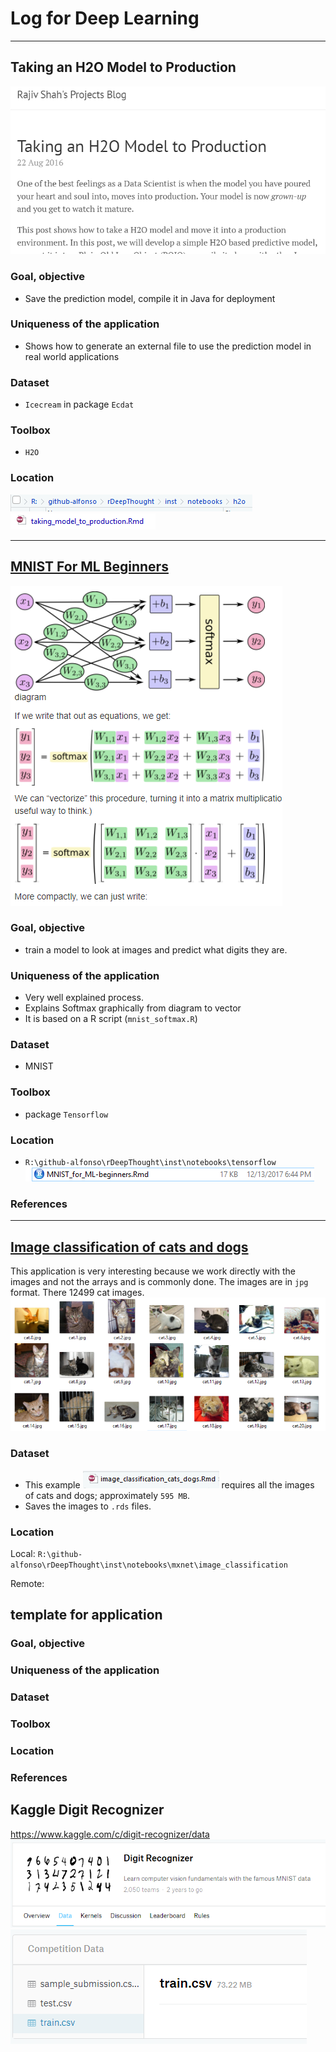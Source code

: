 # Log for Deep Learning

-----
## Taking an H2O Model to Production
![](img\86e0e4a22cc95c124dcd6de069872310.png)
### Goal, objective
* Save the prediction model, compile it in Java for deployment
### Uniqueness of the application
* Shows how to generate an external file to use the prediction model in real world applications
### Dataset
* `Icecream` in package `Ecdat`
### Toolbox
* `H2O`
### Location
![](img\b7e738d93d4f538a973f92b2e07bf977.png)
![](img\d9094216d195ec20ab232119988ee04c.png)
<br>

----
## <u>MNIST For ML Beginners</u>
![](img\6b5ee949d2d0e95246179c8e3faf6bec.png)

### Goal, objective
* train a model to look at images and predict what digits they are.

### Uniqueness of the application
* Very well explained process.
* Explains Softmax graphically from diagram to vector
* It is based on a R script (`mnist_softmax.R`)
### Dataset
* MNIST
### Toolbox
* package `Tensorflow`

### Location
* `R:\github-alfonso\rDeepThought\inst\notebooks\tensorflow`
![](img\fa72ae4acf0ded477c55846617c0daa9.png)

### References

----
## <u>Image classification of cats and dogs</u>
This application is very interesting because we work directly with the images and not the arrays and is commonly done. The images are in `jpg` format. There 12499 cat images.
![12499 cat images](img\5007e6a479a4533d60391d26b6c391f8.png)


### Dataset
* This example
![](img\8802d28ea307a907427607b2115d8320.png)
requires all the images of cats and dogs; approximately `595 MB`.
* Saves the images to `.rds` files.

### Location
Local: `R:\github-alfonso\rDeepThought\inst\notebooks\mxnet\image_classification`

Remote:


## template for application
### Goal, objective
### Uniqueness of the application
### Dataset
### Toolbox
### Location
### References



## Kaggle Digit Recognizer

https://www.kaggle.com/c/digit-recognizer/data
![](img\af134c6dd89a72d5d98d75ee5f626ab3.png)
![](img\d635b002cb12ce00e2614eb9332d98c6.png)
